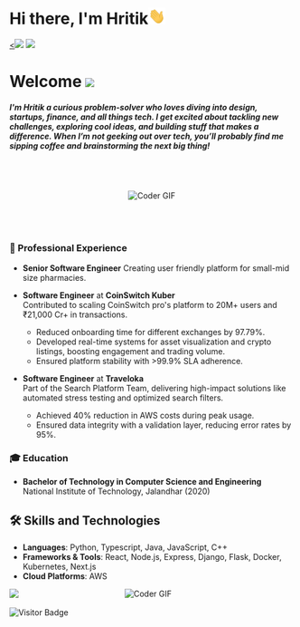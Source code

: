 <h1>Hi there, I'm Hritik<img src="https://raw.githubusercontent.com/ABSphreak/ABSphreak/master/gifs/Hi.gif" width="30px"></h1>
<!--<img align='right' src="" />-->

<a href="https://www.linkedin.com/in/kumarhritik/"><<img src="https://img.icons8.com/color/48/000000/linkedin-circled.png"/></a>
<a href="https://github.com/DrSehgal7"><img src="https://img.icons8.com/color/48/000000/github--v1.png"/></a>

# Welcome <img src="https://media.giphy.com/media/mGcNjsfWAjY5AEZNw6/giphy.gif" width="50">
<h5> I'm Hritik a curious problem-solver who loves diving into design, startups, finance, and all things tech. I get excited about tackling new challenges, exploring cool ideas, and building stuff that makes a difference. When I’m not geeking out over tech, you’ll probably find me sipping coffee and brainstorming the next big thing!</h5>
<br></br>
<p  align="center"><img src="https://i.pinimg.com/originals/8a/2e/4c/8a2e4c79a1b9c983dc6bf8d6cbada43a.gif" alt="Coder GIF" width="800" height="500">
<br></br>
<br></br>
  

### 💼 Professional Experience

- **Senior Software Engineer**
  Creating user friendly platform for small-mid size pharmacies.


- **Software Engineer** at **CoinSwitch Kuber**  
  Contributed to scaling CoinSwitch pro's platform to 20M+ users and ₹21,000 Cr+ in transactions.  
  - Reduced onboarding time for different exchanges by 97.79%.  
  - Developed real-time systems for asset visualization and crypto listings, boosting engagement and trading volume.  
  - Ensured platform stability with >99.9% SLA adherence.

- **Software Engineer** at **Traveloka**  
  Part of the Search Platform Team, delivering high-impact solutions like automated stress testing and optimized search filters.  
  - Achieved 40% reduction in AWS costs during peak usage.  
  - Ensured data integrity with a validation layer, reducing error rates by 95%.


### 🎓 Education

- **Bachelor of Technology in Computer Science and Engineering**  
  National Institute of Technology, Jalandhar (2020)

## 🛠️ Skills and Technologies

- **Languages**: Python, Typescript, Java, JavaScript, C++
- **Frameworks & Tools**: React, Node.js, Express, Django, Flask, Docker, Kubernetes, Next.js
- **Cloud Platforms**: AWS
 

 
<img src="https://i.pinimg.com/originals/ef/16/e4/ef16e4e68b0d3cb81e6bb8a8c3258d7e.gif" alt="Coder GIF" align="right" width="300" height="200">

![](https://github-readme-stats.vercel.app/api?username=DrSehgal7&show_icons=true)

![Visitor Badge](https://visitor-badge.laobi.icu/badge?page_id=DrSehgal7.DrSehgal7)


